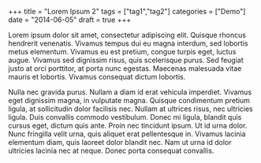 +++
title 		= "Lorem Ipsum 2"
tags 		= ["tag1","tag2"]
categories	= ["Demo"]
date		= "2014-06-05"
draft		= true
+++


Lorem ipsum dolor sit amet, consectetur adipiscing elit. Quisque rhoncus hendrerit venenatis. Vivamus tempus dui eu magna interdum, sed lobortis metus elementum. Vivamus eu est pretium, congue turpis eget, luctus augue. Vivamus sed dignissim risus, quis scelerisque purus. Sed feugiat justo at orci porttitor, at porta nunc egestas. Maecenas malesuada vitae mauris et lobortis. Vivamus consequat dictum lobortis.

Nulla nec gravida purus. Nullam a diam id erat vehicula imperdiet. Vivamus eget dignissim magna, in vulputate magna. Quisque condimentum pretium ligula, at sollicitudin dolor facilisis nec. Nullam at ultrices risus, nec ultricies ligula. Duis convallis commodo vestibulum. Donec mi ligula, blandit quis cursus eget, dictum quis ante. Proin nec tincidunt ipsum. Ut id urna dolor. Nunc fringilla velit urna, quis aliquet erat pellentesque in. Vivamus lacinia elementum diam, quis laoreet dolor blandit nec. Nam ut urna id dolor ultricies lacinia nec at neque. Donec porta consequat convallis.